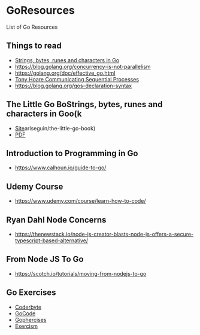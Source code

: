 # GoResources
List of Go Resources
## Things to read
* [Strings, bytes, runes and characters in Go](https://blog.golang.org/strings)
* https://blog.golang.org/concurrency-is-not-parallelism
* https://golang.org/doc/effective_go.html
* [Tony Hoare Communicating Sequential Processes](https://en.wikipedia.org/wiki/Communicating_sequential_processes)
* https://blog.golang.org/gos-declaration-syntax

## The Little Go BoStrings, bytes, runes and characters in Goo(k
* [Site](https://github.com/k)arlseguin/the-little-go-book)
* [PDF](https://www.openmymind.net/assets/go/go.pdf)

## Introduction to Programming in Go
* https://www.calhoun.io/guide-to-go/

## Udemy Course
* https://www.udemy.com/course/learn-how-to-code/

## Ryan Dahl Node Concerns
* https://thenewstack.io/node-js-creator-blasts-node-js-offers-a-secure-typescript-based-alternative/

## From Node JS To Go
* https://scotch.io/tutorials/moving-from-nodejs-to-go

## Go Exercises
* [Coderbyte](https://coderbyte.com/)
* [GoCode](https://www.gocode.io/)
* [Gophercises](https://gophercises.com/)
* [Exercism](https://exercism.io/tracks/go)


